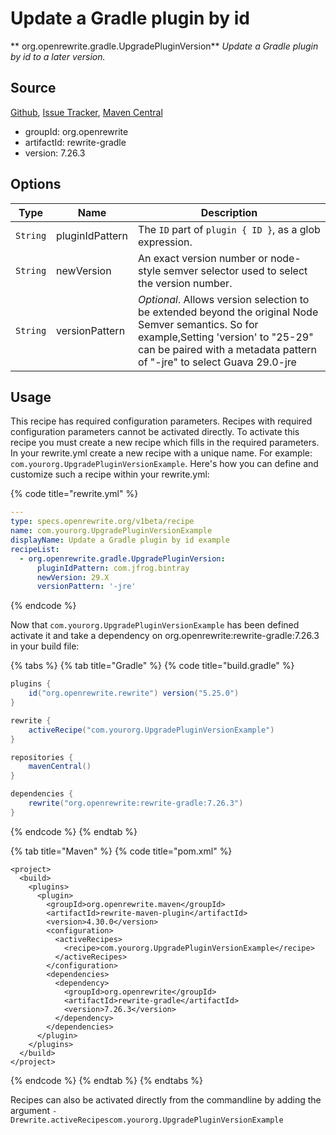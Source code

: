 # Update a Gradle plugin by id

** org.openrewrite.gradle.UpgradePluginVersion**
_Update a Gradle plugin by id to a later version._

## Source

[Github](https://github.com/openrewrite/rewrite-gradle), [Issue Tracker](https://github.com/openrewrite/rewrite-gradle/issues), [Maven Central](https://search.maven.org/artifact/org.openrewrite/rewrite-gradle/7.26.3/jar)

* groupId: org.openrewrite
* artifactId: rewrite-gradle
* version: 7.26.3

## Options

| Type | Name | Description |
| -- | -- | -- |
| `String` | pluginIdPattern | The `ID` part of `plugin { ID }`, as a glob expression. |
| `String` | newVersion | An exact version number or node-style semver selector used to select the version number. |
| `String` | versionPattern | *Optional*. Allows version selection to be extended beyond the original Node Semver semantics. So for example,Setting 'version' to "25-29" can be paired with a metadata pattern of "-jre" to select Guava 29.0-jre |


## Usage

This recipe has required configuration parameters. Recipes with required configuration parameters cannot be activated directly. To activate this recipe you must create a new recipe which fills in the required parameters. In your rewrite.yml create a new recipe with a unique name. For example: `com.yourorg.UpgradePluginVersionExample`.
Here's how you can define and customize such a recipe within your rewrite.yml:

{% code title="rewrite.yml" %}
```yaml
---
type: specs.openrewrite.org/v1beta/recipe
name: com.yourorg.UpgradePluginVersionExample
displayName: Update a Gradle plugin by id example
recipeList:
  - org.openrewrite.gradle.UpgradePluginVersion:
      pluginIdPattern: com.jfrog.bintray
      newVersion: 29.X
      versionPattern: '-jre'
```
{% endcode %}

Now that `com.yourorg.UpgradePluginVersionExample` has been defined activate it and take a dependency on org.openrewrite:rewrite-gradle:7.26.3 in your build file:

{% tabs %}
{% tab title="Gradle" %}
{% code title="build.gradle" %}
```groovy
plugins {
    id("org.openrewrite.rewrite") version("5.25.0")
}

rewrite {
    activeRecipe("com.yourorg.UpgradePluginVersionExample")
}

repositories {
    mavenCentral()
}

dependencies {
    rewrite("org.openrewrite:rewrite-gradle:7.26.3")
}
```
{% endcode %}
{% endtab %}

{% tab title="Maven" %}
{% code title="pom.xml" %}
```markup
<project>
  <build>
    <plugins>
      <plugin>
        <groupId>org.openrewrite.maven</groupId>
        <artifactId>rewrite-maven-plugin</artifactId>
        <version>4.30.0</version>
        <configuration>
          <activeRecipes>
            <recipe>com.yourorg.UpgradePluginVersionExample</recipe>
          </activeRecipes>
        </configuration>
        <dependencies>
          <dependency>
            <groupId>org.openrewrite</groupId>
            <artifactId>rewrite-gradle</artifactId>
            <version>7.26.3</version>
          </dependency>
        </dependencies>
      </plugin>
    </plugins>
  </build>
</project>
```
{% endcode %}
{% endtab %}
{% endtabs %}

Recipes can also be activated directly from the commandline by adding the argument `-Drewrite.activeRecipescom.yourorg.UpgradePluginVersionExample`
